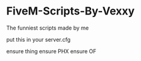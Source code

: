 # FiveM-Scripts-By-Vexxy
The funniest scripts made by me



put this in your server.cfg

ensure thing
ensure PHX
ensure OF 
